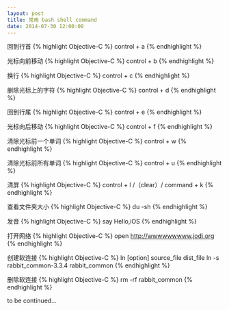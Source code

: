 ```yaml
---
layout: post
title: 常用 bash shell command
date: 2014-07-30 12:00:00
---
```


回到行首
{% highlight Objective-C %}
control + a
{% endhighlight %}


光标向前移动
{% highlight Objective-C %}
control + b
{% endhighlight %}


换行
{% highlight Objective-C %}
control + c
{% endhighlight %}


删除光标上的字符
{% highlight Objective-C %}
control + d
{% endhighlight %}


回到行尾
{% highlight Objective-C %}
control + e
{% endhighlight %}


光标向后移动
{% highlight Objective-C %}
control + f
{% endhighlight %}


清除光标前一个单词
{% highlight Objective-C %}
control + w
{% endhighlight %}


清除光标前所有单词
{% highlight Objective-C %}
control + u
{% endhighlight %}

清屏
{% highlight Objective-C %}
control + l /（clear）/ command + k
{% endhighlight %}

查看文件夹大小
{% highlight Objective-C %}
du -sh
{% endhighlight %}

发音
{% highlight Objective-C %}
say Hello,iOS
{% endhighlight %}

打开网络
{% highlight Objective-C %}
open http://wwwwwwwww.jodi.org
{% endhighlight %}

创建软连接
{% highlight Objective-C %}
ln [option] source_file dist_file
ln -s rabbit_common-3.3.4 rabbit_common
{% endhighlight %}

删除软连接
{% highlight Objective-C %}
rm -rf rabbit_common
{% endhighlight %}


to be continued...